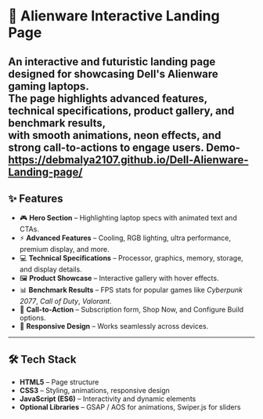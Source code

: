 
# 🚀 Alienware Interactive Landing Page

An interactive and futuristic **landing page** designed for showcasing **Dell's Alienware gaming laptops**.  
The page highlights **advanced features, technical specifications, product gallery, and benchmark results**,  
with smooth animations, neon effects, and strong call-to-actions to engage users.
Demo- https://debmalya2107.github.io/Dell-Alienware-Landing-page/
---

## ✨ Features
- 🎮 **Hero Section** – Highlighting laptop specs with animated text and CTAs.  
- ⚡ **Advanced Features** – Cooling, RGB lighting, ultra performance, premium display, and more.  
- 💻 **Technical Specifications** – Processor, graphics, memory, storage, and display details.  
- 🖼️ **Product Showcase** – Interactive gallery with hover effects.  
- 📊 **Benchmark Results** – FPS stats for popular games like *Cyberpunk 2077*, *Call of Duty*, *Valorant*.  
- 🔔 **Call-to-Action** – Subscription form, Shop Now, and Configure Build options.  
- 📱 **Responsive Design** – Works seamlessly across devices.

---

## 🛠️ Tech Stack
- **HTML5** – Page structure  
- **CSS3** – Styling, animations, responsive design  
- **JavaScript (ES6)** – Interactivity and dynamic elements  
- **Optional Libraries** – GSAP / AOS for animations, Swiper.js for sliders  

